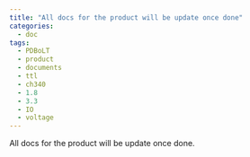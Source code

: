 ```yaml
---
title: "All docs for the product will be update once done"
categories:
  - doc
tags:
  - PDBoLT
  - product
  - documents
  - ttl
  - ch340
  - 1.8
  - 3.3
  - IO
  - voltage
---
```


All docs for the product will be update once done.

